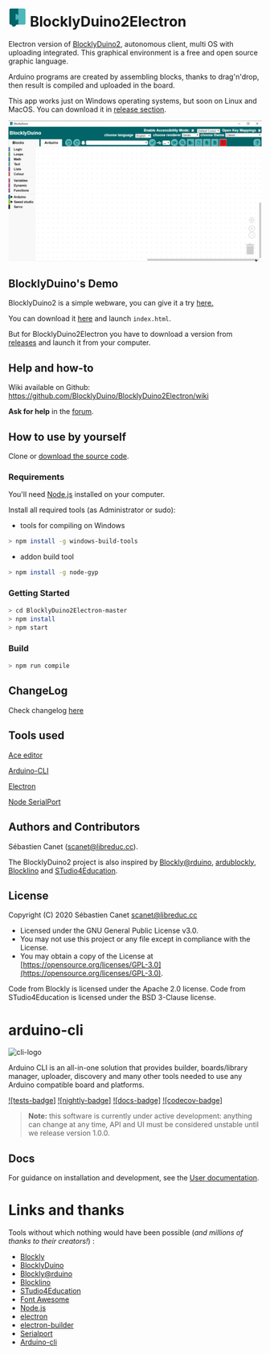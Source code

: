 # ![enter image description here](https://raw.githubusercontent.com/BlocklyDuino/BlocklyDuino2Electron/master/src/app.png) BlocklyDuino2Electron

Electron version of [BlocklyDuino2](https://github.com/BlocklyDuino/BlocklyDuino-v2), autonomous client, multi OS with uploading integrated. This graphical environment is a free and open source graphic language.

Arduino programs are created by assembling blocks, thanks to drag'n'drop, then result is compiled and uploaded in the board.

This app works just on Windows operating systems, but soon on Linux and MacOS. You can download it in [release section](https://github.com/BlocklyDuino/BlocklyDuino2Electron/releases).


![BlocklyDuinoElectron Screenshot](https://raw.githubusercontent.com/BlocklyDuino/BlocklyDuino2Electron/master/src/screencap.png)

## BlocklyDuino's Demo

BlocklyDuino2 is a simple webware, you can give it a try [here.](https://blocklyduino.github.io/BlocklyDuino-v2/)

You can download it [here](https://github.com/BlocklyDuino/BlocklyDuino-v2) and launch `index.html`.

But for BlocklyDuino2Electron you have to download a version from  [releases](https://github.com/BlocklyDuino/BlocklyDuino2Electron/releases) and launch it from your computer.

## Help and how-to

Wiki available on Github: https://github.com/BlocklyDuino/BlocklyDuino2Electron/wiki

**Ask for help** in the [forum](http://blockly.technologiescollege.fr/forum/).

## How to use by yourself

Clone or [download the source code](https://github.com/BlocklyDuino/BlocklyDuino2Electron/archive/master.zip).

### Requirements

You'll need [Node.js](https://nodejs.org) installed on your computer.

Install all required tools (as Administrator or sudo):

 - tools for compiling on Windows

``` bash
> npm install -g windows-build-tools
```

 - addon build tool

``` bash
> npm install -g node-gyp
```

### Getting Started 

```bash
> cd BlocklyDuino2Electron-master
> npm install
> npm start
```

### Build

```bash
> npm run compile
```

## ChangeLog

Check changelog [here](https://github.com/BlocklyDuino/BlocklyDuino2Electron/blob/master/CHANGELOG.txt)

## Tools used

[Ace editor](https://ace.c9.io)

[Arduino-CLI](https://github.com/arduino/arduino-cli)

[Electron](https://www.electronjs.org/)

[Node SerialPort](https://serialport.io/)


## Authors and Contributors

Sébastien Canet ([scanet@libreduc.cc](scanet@libreduc.cc)).

The BlocklyDuino2 project is also inspired by [Blockly@rduino](https://github.com/technologiescollege/Blockly-at-rduino), [ardublockly](https://github.com/carlosperate/ardublockly), [Blocklino](https://github.com/fontainejp/blocklino) and [STudio4Education](https://github.com/A-S-T-U-C-E/S4E_Electron).


## License

Copyright (C) 2020 Sébastien Canet scanet@libreduc.cc
-   Licensed under the GNU General Public License v3.0.
-   You may not use this project or any file except in compliance with the License.
-   You may obtain a copy of the License at [https://opensource.org/licenses/GPL-3.0](https://opensource.org/licenses/GPL-3.0).

Code from Blockly is licensed under the Apache 2.0 license.
Code from STudio4Education is licensed under the BSD 3-Clause license.

# arduino-cli

![cli-logo](https://raw.githubusercontent.com/arduino/arduino-cli/master/docs/img/CLI_Logo_small.png)

Arduino CLI is an all-in-one solution that provides builder, boards/library manager,
uploader, discovery and many other tools needed to use any Arduino compatible
board and platforms.

[![tests-badge]](https://github.com/Arduino/arduino-cli/actions?workflow=test)
[![nightly-badge]](https://github.com/Arduino/arduino-cli/actions?workflow=nightly)
[![docs-badge]](https://github.com/Arduino/arduino-cli/actions?workflow=docs)
[![codecov-badge]](https://codecov.io/gh/arduino/arduino-cli)

> **Note:** this software is currently under active development: anything can change
  at any time, API and UI must be considered unstable until we release version 1.0.0.

## Docs

For guidance on installation and development, see the [User documentation](https://arduino.github.io/arduino-cli/latest/).


# Links and thanks

Tools without which nothing would have been possible (*and millions of thanks to their creators!*) :

- [Blockly](https://developers.google.com/blockly)
- [BlocklyDuino](https://github.com/BlocklyDuino/BlocklyDuino)
- [Blockly@rduino](https://github.com/technologiescollege/Blockly-at-rduino)
- [Blocklino](https://github.com/fontainejp/blocklino)
- [STudio4Education](https://github.com/A-S-T-U-C-E/STudio4Education)
- [Font Awesome](http://fontawesome.io)
- [Node.js](https://nodejs.org/fr/)
- [electron](https://electronjs.org/)
- [electron-builder](https://github.com/electron-userland/electron-builder)
- [Serialport](https://github.com/node-serialport/node-serialport)
- [Arduino-cli](https://github.com/arduino/arduino-cli)
